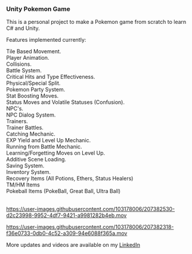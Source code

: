 ### Unity Pokemon Game

This is a personal project to make a Pokemon game from scratch to learn C# and Unity.

Features implemented currently:

Tile Based Movement.<br>
Player Animation.<br>
Collisions.<br>
Battle System.<br>
Critical Hits and Type Effectiveness.<br>
Physical/Special Split.<br>
Pokemon Party System.<br>
Stat Boosting Moves.<br>
Status Moves and Volatile Statuses (Confusion).<br>
NPC's. <br>
NPC Dialog System.<br>
Trainers.<br>
Trainer Battles.<br>
Catching Mechanic. <br>
EXP Yield and Level Up Mechanic. <br>
Running from Battle Mechanic. <br>
Learning/Forgetting Moves on Level Up. <br>
Additive Scene Loading. <br>
Saving System. <br>
Inventory System. <br>
Recovery Items (All Potions, Ethers, Status Healers) <br>
TM/HM Items <br>
Pokeball Items (PokeBall, Great Ball, Ultra Ball) <br><br>

https://user-images.githubusercontent.com/103178006/207382530-d2c23998-9952-4df7-9421-a9981282b4eb.mov





https://user-images.githubusercontent.com/103178006/207382318-f36e0733-0db0-4c52-a309-94e6088f365a.mov


More updates and videos are available on my <a href= https://www.linkedin.com/in/ewancruickshank91/>LinkedIn</a>

